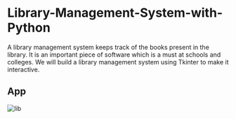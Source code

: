 # Library-Management-System-with-Python
A library management system keeps track of the books present in the library. It is an important piece of software which is a must at schools and colleges. We will build a library management system using Tkinter to make it interactive.

## App

![lib](https://user-images.githubusercontent.com/20369800/101267464-063d7f80-377f-11eb-8575-03d5b71aa60a.jpg)
